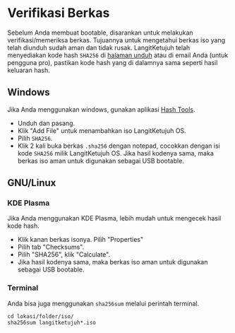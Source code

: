 # Verifikasi Berkas

Sebelum Anda membuat bootable, disarankan untuk melakukan verifikasi/memeriksa berkas. Tujuannya untuk mengetahui berkas iso yang telah diunduh sudah aman dan tidak rusak. LangitKetujuh telah menyediakan kode hash `SHA256` di [halaman unduh](https://langitketujuh.id/os/unduh/) atau di email Anda (untuk pengguna pro), pastikan kode hash yang di dalamnya sama seperti hasil keluaran hash.

## Windows

Jika Anda menggunakan windows, gunakan aplikasi [Hash Tools](https://www.binaryfortress.com/Data/Download/?Package=hashtools&Log=100).

- Unduh dan pasang.
- Klik "Add File" untuk menambahkan iso LangitKetujuh OS.
- Pilih `SHA256`.
- Klik 2 kali buka berkas `.sha256` dengan notepad, cocokkan dengan isi kode `SHA256` milik LangitKetujuh OS. Jika hasil kodenya sama, maka berkas iso aman untuk digunakan sebagai USB bootable.

## GNU/Linux

### KDE Plasma

Jika Anda menggunakan KDE Plasma, lebih mudah untuk mengecek hasil kode hash.

- Klik kanan berkas isonya. Pilih "Properties"
- Pilih tab "Checksums".
- Pilih "SHA256", klik "Calculate".
- Jika hasil kodenya sama, maka berkas iso aman untuk digunakan sebagai USB bootable.

### Terminal

Anda bisa juga menggunakan `sha256sum` melalui perintah terminal.

```
cd lokasi/folder/iso/
sha256sum langitketujuh*.iso
```
